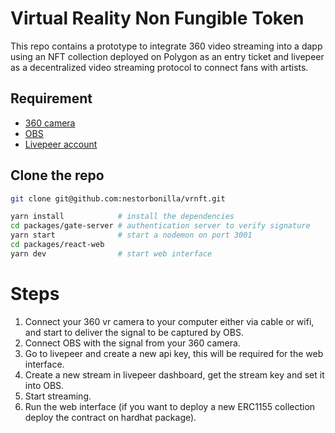 # Virtual Reality Non Fungible Token

This repo contains a prototype to integrate 360 video streaming into a dapp using an NFT collection deployed on Polygon as an entry ticket and livepeer as a decentralized video streaming protocol to connect fans with artists.

## Requirement

- [360 camera](https://www.pcmag.com/picks/the-best-360-cameras)
- [OBS](https://obsproject.com/)
- [Livepeer account](https://livepeer.com/)

## Clone the repo

```bash
git clone git@github.com:nestorbonilla/vrnft.git
```

```bash
yarn install            # install the dependencies
cd packages/gate-server # authentication server to verify signature
yarn start              # start a nodemon on port 3001
cd packages/react-web
yarn dev                # start web interface
```

# Steps

1. Connect your 360 vr camera to your computer either via cable or wifi, and start to deliver the signal to be captured by OBS.
2. Connect OBS with the signal from your 360 camera.
3. Go to livepeer and create a new api key, this will be required for the web interface.
4. Create a new stream in livepeer dashboard, get the stream key and set it into OBS.
5. Start streaming.
6. Run the web interface (if you want to deploy a new ERC1155 collection deploy the contract on hardhat package).
